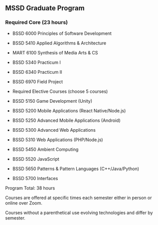 ## MSSD Graduate Program

### Required Core (23 hours)

- BSSD 6000 Principles of Software Development
- BSSD 5410 Applied Algorithms & Architecture
- MART 6100 Synthesis of Media Arts & CS
- BSSD 5340 Practicum I
- BSSD 6340 Practicum II
- BSSD 6970 Field Project
- Required Elective Courses (choose 5 courses)

- BSSD 5150 Game Development (Unity)
- BSSD 5200 Mobile Applications (React Native/Node.js)
- BSSD 5250 Advanced Mobile Applications (Android)
- BSSD 5300 Advanced Web Applications
- BSSD 5310 Web Applications (PHP/Node.js)
- BSSD 5450 Ambient Computing
- BSSD 5520 JavaScript
- BSSD 5650 Patterns & Pattern Languages (C++/Java/Python)
- BSSD 5700 Interfaces

Program Total: 38 hours

Courses are offered at specific times each semester either in person or online over Zoom.

Courses without a parenthetical use evolving technologies and differ by semester.
